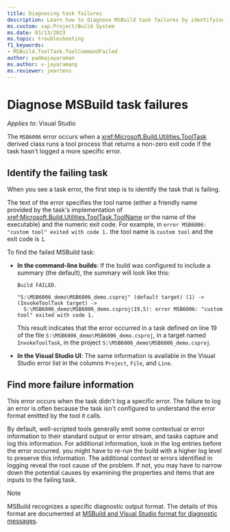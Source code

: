 ```yaml
---
title: Diagnosing task failures
description: Learn how to diagnose MSBuild task failures by identifying the failing task, tool name, and other information.
ms.custom: sap:Project/Build System
ms.date: 03/13/2023
ms.topic: troubleshooting
f1_keywords:
- MSBuild.ToolTask.ToolCommandFailed
author: padmajayaraman
ms.author: v-jayaramanp
ms.reviewer: jmartens
---
```

# Diagnose MSBuild task failures

 _Applies to:_&nbsp;Visual Studio

The `MSB6006` error occurs when a <xref:Microsoft.Build.Utilities.ToolTask> derived class runs a tool process that returns a non-zero exit code if the task hasn't logged a more specific error.

## Identify the failing task

When you see a task error, the first step is to identify the task that is failing.

The text of the error specifies the tool name (either a friendly name provided by the task's implementation of <xref:Microsoft.Build.Utilities.ToolTask.ToolName> or the name of the executable) and the numeric exit code. For example, in `error MSB6006: "custom tool" exited with code 1.` the tool name is `custom tool` and the exit code is `1`.

To find the failed MSBuild task:

+ **In the command-line builds**: If the build was configured to include a summary (the default), the summary will look like this:

  ```output
  Build FAILED.

  "S:\MSB6006_demo\MSB6006_demo.csproj" (default target) (1) ->
  (InvokeToolTask target) ->
    S:\MSB6006_demo\MSB6006_demo.csproj(19,5): error MSB6006: "custom tool" exited with code 1.
  ```

  This result indicates that the error occurred in a task defined on line 19 of the file `S:\MSB6006_demo\MSB6006_demo.csproj`, in a target named `InvokeToolTask`, in the project `S:\MSB6006_demo\MSB6006_demo.csproj`.

+ **In the Visual Studio UI**: The same information is available in the Visual Studio error list in the columns `Project`, `File`, and `Line`.

## Find more failure information

This error occurs when the task didn't log a specific error. The failure to log an error is often because the task isn't configured to understand the error format emitted by the tool it calls.

By default, well-scripted tools generally emit some contextual or error information to their standard output or error stream, and tasks capture and log this information. For additional information, look in the log entries before the error occurred. you might have to re-run the build with a higher log level to preserve this information. The additional context or errors identified in logging reveal the root cause of the problem. If not, you may have to narrow down the potential causes by examining the properties and items that are inputs to the failing task.

> [!NOTE]
> MSBuild recognizes a specific diagnostic output format. The details of this format are documented at [MSBuild and Visual Studio format for diagnostic messages](msbuild-diagnostic-format-for-tasks.md).
